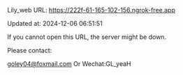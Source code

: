 Lily_web URL: https://222f-61-165-102-156.ngrok-free.app

Updated at: 2024-12-06 06:51:51

If you cannot open this URL, the server might be down.

Please contact: 

goley04@foxmail.com Or Wechat:GL_yeaH